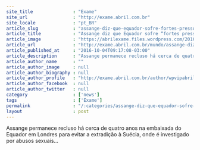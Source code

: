 ```yaml
---
site_title               : "Exame"
site_url                 : "http://exame.abril.com.br"
site_locale              : "pt_BR"
article_slug             : "assange-diz-que-equador-sofre-fortes-pressoes-ao-abriga-lo"
article_title            : "Assange diz que Equador sofre “fortes pressões” ao abrigá-lo"
article_image            : "https://abrilexame.files.wordpress.com/2016/10/size_960_16_9_julian_assange.jpg?quality=70&strip=all&w=960"
article_url              : "http://exame.abril.com.br/mundo/assange-diz-que-equador-sofre-fortes-pressoes-ao-abriga-lo/"
article_published_at     : "2016-10-04T09:17:08-03:00"
article_description      : "Assange permanece recluso há cerca de quatro anos na embaixada do Equador em Londres para evitar a extradição à Suécia, onde é investigado por abusos sexuais..."
article_author_name      : ""
article_author_image     : null
article_author_biography : null
article_author_profile   : "http://exame.abril.com.br/author/wpvipabril/"
article_author_facebook  : null
article_author_twitter   : null
category                 : ['news']
tags                     : ['Exame']
permalink                : "/:categories/assange-diz-que-equador-sofre-fortes-pressoes-ao-abriga-lo/"
layout                   : post
---
```


Assange permanece recluso há cerca de quatro anos na embaixada do Equador em Londres para evitar a extradição à Suécia, onde é investigado por abusos sexuais...
